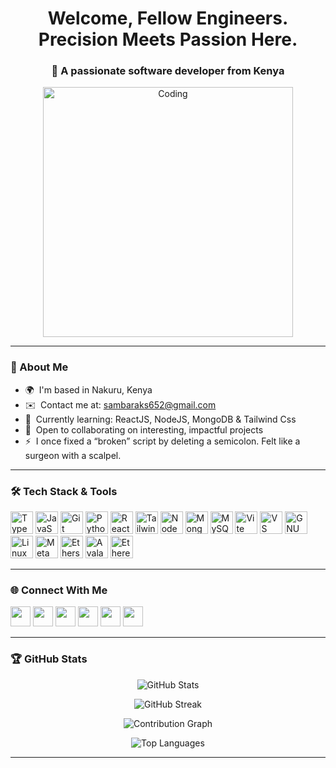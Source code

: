 <h1 align="center">Welcome, Fellow Engineers. Precision Meets Passion Here.</h1>
<h3 align="center">🚀 A passionate software developer from Kenya</h3>

<p align="center">
  <img src="https://camo.githubusercontent.com/4d9f5ecceb711eec6e2018f38a5677dc657c9738d4a65ba3b928c41c0a45b439/68747470733a2f2f6d69726f2e6d656469756d2e636f6d2f6d61782f313336302f302a37513379765349765f7430696f4a2d5a2e676966" width="400" alt="Coding" />
</p>

---

### 🧾 About Me

- 🌍  I'm based in Nakuru, Kenya  
- ✉️  Contact me at: [sambaraks652@gmail.com](mailto:sambaraks652@gmail.com)  
- 🧠  Currently learning: ReactJS, NodeJS, MongoDB & Tailwind Css 
- 🤝  Open to collaborating on interesting, impactful projects  
- ⚡  I once fixed a “broken” script by deleting a semicolon. Felt like a surgeon with a scalpel.

---

### 🛠️ Tech Stack & Tools

<p align="left">
<a href="https://www.typescriptlang.org/" target="_blank"><img src="https://raw.githubusercontent.com/danielcranney/readme-generator/main/public/icons/skills/typescript-colored.svg" width="36" height="36" alt="TypeScript" /></a>
<a href="https://developer.mozilla.org/en-US/docs/Web/JavaScript" target="_blank"><img src="https://raw.githubusercontent.com/danielcranney/readme-generator/main/public/icons/skills/javascript-colored.svg" width="36" height="36" alt="JavaScript" /></a>
<a href="https://git-scm.com/" target="_blank"><img src="https://raw.githubusercontent.com/danielcranney/readme-generator/main/public/icons/skills/git-colored.svg" width="36" height="36" alt="Git" /></a>
<a href="https://www.python.org/" target="_blank"><img src="https://raw.githubusercontent.com/danielcranney/readme-generator/main/public/icons/skills/python-colored.svg" width="36" height="36" alt="Python" /></a>
<a href="https://reactjs.org/" target="_blank"><img src="https://raw.githubusercontent.com/danielcranney/readme-generator/main/public/icons/skills/react-colored.svg" width="36" height="36" alt="React" /></a>
<a href="https://tailwindcss.com/" target="_blank"><img src="https://raw.githubusercontent.com/danielcranney/readme-generator/main/public/icons/skills/tailwindcss-colored.svg" width="36" height="36" alt="TailwindCSS" /></a>
<a href="https://nodejs.org/en/" target="_blank"><img src="https://raw.githubusercontent.com/danielcranney/readme-generator/main/public/icons/skills/nodejs-colored.svg" width="36" height="36" alt="NodeJS" /></a>
<a href="https://www.mongodb.com/" target="_blank"><img src="https://raw.githubusercontent.com/danielcranney/readme-generator/main/public/icons/skills/mongodb-colored.svg" width="36" height="36" alt="MongoDB" /></a>
<a href="https://www.mysql.com/" target="_blank"><img src="https://raw.githubusercontent.com/danielcranney/readme-generator/main/public/icons/skills/mysql-colored.svg" width="36" height="36" alt="MySQL" /></a>
<a href="https://vitejs.dev/" target="_blank"><img src="https://raw.githubusercontent.com/danielcranney/readme-generator/main/public/icons/skills/vite-colored.svg" width="36" height="36" alt="Vite" /></a>
<a href="https://code.visualstudio.com/" target="_blank"><img src="https://raw.githubusercontent.com/danielcranney/readme-generator/main/public/icons/skills/visualstudiocode.svg" width="36" height="36" alt="VS Code" /></a>
<a href="https://www.gnu.org/software/bash/" target="_blank"><img src="https://raw.githubusercontent.com/danielcranney/readme-generator/main/public/icons/skills/gnubash.svg" width="36" height="36" alt="GNU Bash" /></a>
<a href="https://www.linux.org" target="_blank"><img src="https://raw.githubusercontent.com/danielcranney/readme-generator/main/public/icons/skills/linux-colored.svg" width="36" height="36" alt="Linux" /></a>
<a href="https://metamask.io/" target="_blank"><img src="https://raw.githubusercontent.com/danielcranney/readme-generator/main/public/icons/skills/metamask-colored.svg" width="36" height="36" alt="MetaMask" /></a>
<a href="https://ethers.io" target="_blank"><img src="https://raw.githubusercontent.com/danielcranney/readme-generator/main/public/icons/skills/ethers-colored.svg" width="36" height="36" alt="Ethers" /></a>
<a href="https://www.avax.network/" target="_blank"><img src="https://raw.githubusercontent.com/danielcranney/readme-generator/main/public/icons/skills/avalanche-colored.svg" width="36" height="36" alt="Avalanche" /></a>
<a href="https://ethereum.org/en/" target="_blank"><img src="https://raw.githubusercontent.com/danielcranney/readme-generator/main/public/icons/skills/ethereum-colored.svg" width="36" height="36" alt="Ethereum" /></a>
</p>

---

### 🌐 Connect With Me

<p align="left">
  <a href="https://discord.com/users/1205152089425186863" target="_blank"><img src="https://raw.githubusercontent.com/danielcranney/readme-generator/main/public/icons/socials/discord.svg" width="32" /></a>
  <a href="https://www.github.com/sambaraks652" target="_blank"><img src="https://raw.githubusercontent.com/danielcranney/readme-generator/main/public/icons/socials/github.svg" width="32" /></a>
  <a href="http://www.instagram.com/smart_con tract_wizard" target="_blank"><img src="https://raw.githubusercontent.com/danielcranney/readme-generator/main/public/icons/socials/instagram.svg" width="32" /></a>
  <a href="https://www.linkedin.com/in/samuel-andrew" target="_blank"><img src="https://raw.githubusercontent.com/danielcranney/readme-generator/main/public/icons/socials/linkedin.svg" width="32" /></a>
  <a href="https://www.x.com/solidity_wizard" target="_blank"><img src="https://raw.githubusercontent.com/danielcranney/readme-generator/main/public/icons/socials/twitter.svg" width="32" /></a>
  <a href="https://www.youtube.com/@andreascoder" target="_blank"><img src="https://raw.githubusercontent.com/danielcranney/readme-generator/main/public/icons/socials/youtube.svg" width="32" /></a>
</p>

---

### 🏆 GitHub Stats

<p align="center">
  <img src="https://github-readme-stats.vercel.app/api?username=sambaraks652&show_icons=true&hide=stars&count_private=true&title_color=0891b2&text_color=ffffff&icon_color=0891b2&bg_color=171717&hide_border=true" alt="GitHub Stats" />
</p>

<p align="center">
<img src="https://streak-stats.demolab.com?user=sambaraks652&theme=dark&hide_border=true&date_format=M%20j%5B%2C%20Y%5D" alt="GitHub Streak" />
</p>

<p align="center">
  <img src="https://github-readme-activity-graph.vercel.app/graph?username=sambaraks652&bg_color=171717&color=0891b2&line=ffffff&point=0891b2&area=true&hide_border=true" alt="Contribution Graph" />
</p>

<p align="center">
  <img src="https://github-readme-stats.vercel.app/api/top-langs/?username=sambaraks652&layout=compact&title_color=0891b2&text_color=ffffff&bg_color=171717&hide_border=true" alt="Top Languages" />
</p>

---

